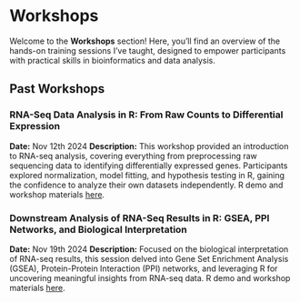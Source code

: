 # Workshops  

Welcome to the **Workshops** section! Here, you’ll find an overview of the hands-on training sessions I’ve taught, designed to empower participants with practical skills in bioinformatics and data analysis.  

## Past Workshops  

### RNA-Seq Data Analysis in R: From Raw Counts to Differential Expression  
**Date:** Nov 12th 2024 
**Description:** This workshop provided an introduction to RNA-seq analysis, covering everything from preprocessing raw sequencing data to identifying differentially expressed genes. Participants explored normalization, model fitting, and hypothesis testing in R, gaining the confidence to analyze their own datasets independently. R demo and workshop materials [here](https://github.com/merlinis12/RNA-Seq-Data-Analysis-in-R). 

### Downstream Analysis of RNA-Seq Results in R: GSEA, PPI Networks, and Biological Interpretation  
**Date:** Nov 19th 2024
**Description:** Focused on the biological interpretation of RNA-seq results, this session delved into Gene Set Enrichment Analysis (GSEA), Protein-Protein Interaction (PPI) networks, and leveraging R for uncovering meaningful insights from RNA-seq data. R demo and workshop materials [here](https://github.com/merlinis12/Downstream-Analysis-of-RNA-Seq-Results).  

